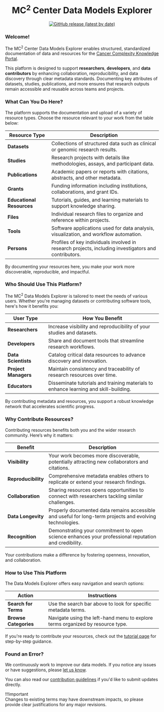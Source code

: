 <h1 align="center">
  MC<sup>2</sup> Center Data Models Explorer
</h1>

<p align="center">
  <a href="https://github.com/mc2-center/data-models/releases/latest" target="_blank"  rel="noreferrer noopener">
    <img alt="GitHub release (latest by date)" src="https://img.shields.io/github/release/mc2-center/mc2-data-models?label=latest%20release&display_name=release&style=flat-square">
  </a>
</p>

### **Welcome!**  
The MC<sup>2</sup> Center Data Models Explorer enables structured, standardized documentation of data and resources for the [Cancer Complexity Knowledge Portal](https://www.cancercomplexity.synapse.org/). 

This platform is designed to support **researchers**, **developers**, and **data contributors** by enhancing collaboration, reproducibility, and data discovery through clear metadata standards. Documenting key attributes of datasets, studies, publications, and more ensures that research outputs remain accessible and reusable across teams and projects.

### **What Can You Do Here?**  
The platform supports the documentation and upload of a variety of resource types. Choose the resource relevant to your work from the table below:

| **Resource Type**         | **Description**                                                                                       |
|---------------------------|---------------------------------------------------------------------------------------------------------|
| **Datasets**              | Collections of structured data such as clinical or genomic research results.                           |
| **Studies**               | Research projects with details like methodologies, assays, and participant data.                       |
| **Publications**          | Academic papers or reports with citations, abstracts, and other metadata.                              |
| **Grants**                | Funding information including institutions, collaborations, and grant IDs.                              |
| **Educational Resources** | Tutorials, guides, and learning materials to support knowledge sharing.                                 |
| **Files**                 | Individual research files to organize and reference within projects.                                    |
| **Tools**                 | Software applications used for data analysis, visualization, and workflow automation.                   |
| **Persons**               | Profiles of key individuals involved in research projects, including investigators and contributors.     |

By documenting your resources here, you make your work more discoverable, reproducible, and impactful.

### **Who Should Use This Platform?**

The MC<sup>2</sup> Data Models Explorer is tailored to meet the needs of various users. Whether you're managing datasets or contributing software tools, here's how it benefits you:

| **User Type**          | **How You Benefit**                                                                                     |
|------------------------|----------------------------------------------------------------------------------------------------------|
| **Researchers**        | Increase visibility and reproducibility of your studies and datasets.                                    |
| **Developers**         | Share and document tools that streamline research workflows.                                              |
| **Data Scientists**    | Catalog critical data resources to advance discovery and innovation.                                      |
| **Project Managers**   | Maintain consistency and traceability of research resources over time.                                    |
| **Educators**          | Disseminate tutorials and training materials to enhance learning and skill-building.                      |

By contributing metadata and resources, you support a robust knowledge network that accelerates scientific progress.


### **Why Contribute Resources?**

Contributing resources benefits both you and the wider research community. Here’s why it matters:

| **Benefit**             | **Description**                                                                                           |
|-------------------------|------------------------------------------------------------------------------------------------------------|
| **Visibility**          | Your work becomes more discoverable, potentially attracting new collaborators and citations.                |
| **Reproducibility**     | Comprehensive metadata enables others to replicate or extend your research findings.                        |
| **Collaboration**       | Sharing resources opens opportunities to connect with researchers tackling similar challenges.              |
| **Data Longevity**      | Properly documented data remains accessible and useful for long-term projects and evolving technologies.    |
| **Recognition**         | Demonstrating your commitment to open science enhances your professional reputation and credibility.         |

Your contributions make a difference by fostering openness, innovation, and collaboration.


### **How to Use This Platform**  

The Data Models Explorer offers easy navigation and search options:  

| **Action**              | **Instructions**                                                                                        |
|-------------------------|----------------------------------------------------------------------------------------------------------|
| **Search for Terms**     | Use the search bar above to look for specific metadata terms.                                            |
| **Browse Categories**    | Navigate using the left-hand menu to explore terms organized by resource type.                           |

If you're ready to contribute your resources, check out the [tutorial page](home/tutorial.md) for step-by-step guidance.

### **Found an Error?**  

We continuously work to improve our data models. If you notice any issues or have suggestions, please [let us know].  

You can also read our [contribution guidelines] if you'd like to submit updates directly.

!!!important  
    Changes to existing terms may have downstream impacts, so please provide clear justifications for any major revisions.

<!-- LINKS -->
[contribution guidelines]: https://mc2-center.github.io/data-models/contributing/
[let us know]: https://github.com/mc2-center/data-models/issues/new?assignees=aditigopalan&labels=bug&projects=&template=bug-report.md&title=%5Bbug%5D+